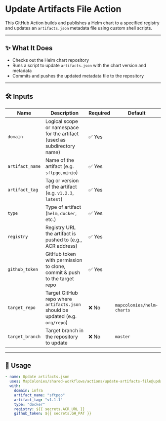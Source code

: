 # Update Artifacts File Action

This GitHub Action builds and publishes a Helm chart to a specified registry and updates an `artifacts.json` metadata file using custom shell scripts. 

---

## ✨ What It Does

- Checks out the Helm chart repository
- Runs a script to update `artifacts.json` with the chart version and metadata
- Commits and pushes the updated metadata file to the repository

---

## 🛠 Inputs

| Name             | Description                                                                 | Required | Default                      |
|------------------|-----------------------------------------------------------------------------|----------|------------------------------|
| `domain`         | Logical scope or namespace for the artifact (used as subdirectory name)     | ✅ Yes   |                              |
| `artifact_name`  | Name of the artifact (e.g. `sftpgo`, `minio`)                               | ✅ Yes   |                              |
| `artifact_tag`   | Tag or version of the artifact (e.g. `v1.2.3`, `latest`)                    | ✅ Yes   |                              |
| `type`           | Type of artifact (`helm`, `docker`, etc.)                                   | ✅ Yes   |                              |
| `registry`       | Registry URL the artifact is pushed to (e.g., ACR address)                  | ✅ Yes   |                              |
| `github_token`   | GitHub token with permission to clone, commit & push to the target repo     | ✅ Yes   |                              |
| `target_repo`    | Target GitHub repo where `artifacts.json` should be updated (e.g. `org/repo`)| ❌ No    | `mapcolonies/helm-charts`   |
| `target_branch`  | Target branch in the repository to update                                   | ❌ No    | `master`                     |

---

## 🚀 Usage

<!-- x-release-please-start-version -->

```yaml
- name: Update artifacts.json
  uses: MapColonies/shared-workflows/actions/update-artifacts-file@update-artifacts-file-v1.1.1
  with:
    domain: infra
    artifact_name: "sftpgo"
    artifact_tag: "v1.1.1"
    type: "docker"
    registry: ${{ secrets.ACR_URL }}
    github_token: ${{ secrets.GH_PAT }}
```
<!-- x-release-please-end-version -->
